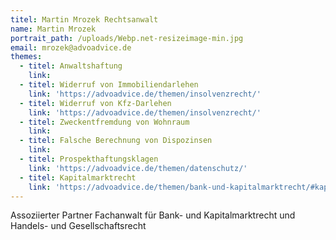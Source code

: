 ```yaml
---
titel: Martin Mrozek Rechtsanwalt
name: Martin Mrozek
portrait_path: /uploads/Webp.net-resizeimage-min.jpg
email: mrozek@advoadvice.de
themes:
  - titel: Anwaltshaftung
    link:
  - titel: Widerruf von Immobiliendarlehen
    link: 'https://advoadvice.de/themen/insolvenzrecht/'
  - titel: Widerruf von Kfz-Darlehen
    link: 'https://advoadvice.de/themen/insolvenzrecht/'
  - titel: Zweckentfremdung von Wohnraum
    link:
  - titel: Falsche Berechnung von Dispozinsen
    link:
  - titel: Prospekthaftungsklagen
    link: 'https://advoadvice.de/themen/datenschutz/'
  - titel: Kapitalmarktrecht
    link: 'https://advoadvice.de/themen/bank-und-kapitalmarktrecht/#kapitalmarktrecht'
---
```


Assoziierter Partner Fachanwalt f&uuml;r Bank- und Kapitalmarktrecht und Handels- und Gesellschaftsrecht